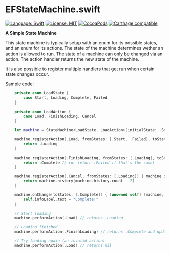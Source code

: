 EFStateMachine.swift
====================

[![Language: Swift](https://img.shields.io/badge/lang-Swift-orange.svg?style=flat)](https://developer.apple.com/swift/)
[![License: MIT](https://img.shields.io/badge/license-MIT-blue.svg?style=flat)](https://raw.githubusercontent.com/Egeniq/EFStateMachine/master/LICENSE)
[![CocoaPods](https://img.shields.io/cocoapods/v/EFStateMachine.svg?style=flat)](http://cocoapods.org)
[![Carthage compatible](https://img.shields.io/badge/Carthage-compatible-4BC51D.svg?style=flat)](https://github.com/Carthage/Carthage)

__A Simple State Machine__

This state machine is typically setup with an enum for its possible states, and an enum for its actions. The state
of the machine determines wether an action is allowed to run. The state of a machine can only be changed via an
action. The action handler returns the new state of the machine.

It is also possible to register multiple handlers that get run when certain state changes occur.

Sample code:

```swift
    private enum LoadState {
        case Start, Loading, Complete, Failed
    }

    private enum LoadAction {
        case Load, FinishLoading, Cancel
    }

    let machine = StateMachine<LoadState, LoadAction>(initialState: .Start)

    machine.registerAction(.Load, fromStates: [.Start, .Failed], toStates: [.Loading) { (machine) -> StateMachineTests.LoadState in
        return .Loading
    }

    machine.registerAction(.FinishLoading, fromStates: [.Loading], toStates: [.Complete, .Failed) { (machine) -> StateMachineTests.LoadState in
        return .Complete // (or return .Failed if that's the case)
    }

    machine.registerAction(.Cancel, fromStates: [.Loading]) { machine in
        return machine.history[machine.history.count - 2]
    }

    machine.onChange(toStates: [.Complete]) { [unowned self] (machine, oldState, newState) -> Void in
        self.infoLabel.text = "Complete!"
    }

    // Start loading
    machine.performAction(.Load) // returns .Loading

    // Loading finished
    machine.performAction(.FinishLoading) // returns .Complete and updates infoLabel to "Complete!"

    // Try loading again (an invalid action)
    machine.performAction(.Load) // returns nil
	

